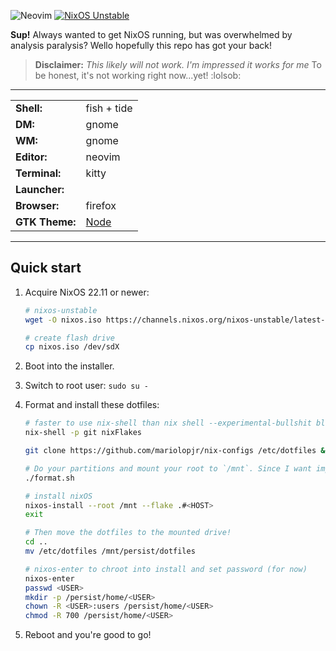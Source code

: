 ![Neovim](https://img.shields.io/badge/NeoVim-%2357A143.svg?&style=for-the-badge&logo=neovim&logoColor=white)
[![NixOS Unstable](https://img.shields.io/badge/NixOS-unstable-blue.svg?style=flat-square&logo=NixOS&logoColor=white)](https://nixos.org)

**Sup!** Always wanted to get NixOS running, but was overwhelmed by analysis paralysis? Wello hopefully this repo has got your back!

> **Disclaimer:** _This likely will not work. I'm impressed it works for me_ To be honest, it's not working right now...yet! :lolsob:

------

|                |                                                          |
|----------------|----------------------------------------------------------|
| **Shell:**     | fish + tide                                              |
| **DM:**        | gnome                                                    |
| **WM:**        | gnome                                                    |
| **Editor:**    | neovim                                                   |
| **Terminal:**  | kitty                                                    |
| **Launcher:**  |                                                          |
| **Browser:**   | firefox                                                  |
| **GTK Theme:** | [Node](https://github.com/Nord)                          |

-----

## Quick start

1. Acquire NixOS 22.11 or newer:
   ```sh
   # nixos-unstable
   wget -O nixos.iso https://channels.nixos.org/nixos-unstable/latest-nixos-minimal-x86_64-linux.iso

   # create flash drive
   cp nixos.iso /dev/sdX
   ```

2. Boot into the installer.

3. Switch to root user: `sudo su -`

4. Format and install these dotfiles:
   ```sh
   # faster to use nix-shell than nix shell --experimental-bullshit blah
   nix-shell -p git nixFlakes

   git clone https://github.com/mariolopjr/nix-configs /etc/dotfiles && cd $_

   # Do your partitions and mount your root to `/mnt`. Since I want impermeance, you can use my setup of UEFI boot + LUKS2 + btrfs
   ./format.sh

   # install nixOS
   nixos-install --root /mnt --flake .#<HOST>
   exit

   # Then move the dotfiles to the mounted drive!
   cd ..
   mv /etc/dotfiles /mnt/persist/dotfiles

   # nixos-enter to chroot into install and set password (for now)
   nixos-enter
   passwd <USER>
   mkdir -p /persist/home/<USER>
   chown -R <USER>:users /persist/home/<USER>
   chmod -R 700 /persist/home/<USER>
   ```

6. Reboot and you're good to go!

